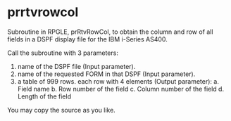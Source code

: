 # prrtvrowcol
Subroutine in RPGLE, prRtvRowCol, to obtain the column and row of all fields in a DSPF display file for the IBM i-Series AS400. 

Call the subroutine with 3 parameters:
1. name of the DSPF file (Input parameter).
2. name of the requested FORM in that DSPF (Input parameter).
3. a table of 999 rows. each row with 4 elements (Output parameter):
  a. Field name
  b. Row number of the field
  c. Column number of the field
  d. Length of the field
  
You may copy the source as you like.   
